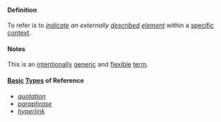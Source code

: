 #### Definition

To refer is to *[indicate](https://github.com/gcassel/Modular-Organization-Terminology/blob/master/terms/indicate.md) an externally [described](https://github.com/gcassel/Modular-Organization-Terminology/blob/master/terms/describe.md) [element](https://github.com/gcassel/Modular-Organization-Terminology/blob/master/terms/element.md)* within a [specific](https://github.com/gcassel/Modular-Organization-Terminology/blob/master/terms/specific.md) [context](https://github.com/gcassel/Modular-Organization-Terminology/blob/master/terms/context.md).

#### Notes

This is an [intentionally](https://github.com/gcassel/Modular-Organization-Terminology/blob/master/terms/intend.md) [generic](https://github.com/gcassel/Modular-Organization-Terminology/blob/master/terms/generic.md) and [flexible](https://github.com/gcassel/Modular-Organization-Terminology/blob/master/terms/flexible.md) [term](https://github.com/gcassel/Modular-Organization-Terminology/blob/master/terms/term.md).

#### [Basic](https://github.com/gcassel/Modular-Organization-Terminology/blob/master/terms/base.md) [Types](https://github.com/gcassel/Modular-Organization-Terminology/blob/master/terms/type.md) of Reference

* *[quotation](https://github.com/gcassel/Modular-Organization-Terminology/blob/master/terms/quote.md)* 
* *[paraphrase](https://github.com/gcassel/Modular-Organization-Terminology/blob/master/terms/paraphrase.md)*
* *[hyperlink](https://github.com/gcassel/Modular-Organization-Terminology/blob/master/terms/hyperlink.md)*
